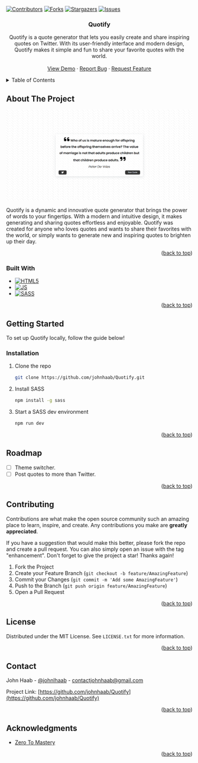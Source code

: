 <a name="readme-top"></a>
<!-- PROJECT SHIELDS -->

[![Contributors][contributors-shield]][contributors-url]
[![Forks][forks-shield]][forks-url]
[![Stargazers][stars-shield]][stars-url]
[![Issues][issues-shield]][issues-url]



<!-- PROJECT LOGO -->

<h3 align="center">Quotify</h3>

  <p align="center">
    Quotify is a quote generator that lets you easily create and share inspiring quotes on Twitter.
    With its user-friendly interface and modern design, Quotify makes it simple and fun to share
    your favorite quotes with the world.
    <br />
    <br />
    <a href="https://github.com/johnhaab/Quotify">View Demo</a>
    ·
    <a href="https://github.com/johnhaab/Quotify">Report Bug</a>
    ·
    <a href="https://github.com/johnhaab/Quotify">Request Feature</a>
  </p>
</div>



<!-- TABLE OF CONTENTS -->
<details>
  <summary>Table of Contents</summary>
  <ol>
    <li>
      <a href="#about-the-project">About The Project</a>
      <ul>
        <li><a href="#built-with">Built With</a></li>
      </ul>
    </li>
    <li>
      <a href="#getting-started">Getting Started</a>
      <ul>
        <li><a href="#installation">Installation</a></li>
      </ul>
    </li>
    <li><a href="#usage">Usage</a></li>
    <li><a href="#roadmap">Roadmap</a></li>
    <li><a href="#contributing">Contributing</a></li>
    <li><a href="#license">License</a></li>
    <li><a href="#contact">Contact</a></li>
    <li><a href="#acknowledgments">Acknowledgments</a></li>
  </ol>
</details>



<!-- ABOUT THE PROJECT -->
## About The Project

![product-screenshot](/assets/imgs/screenshot.png)

Quotify is a dynamic and innovative quote generator that brings the power of words to your 
fingertips. With a modern and intuitive design, it makes generating and sharing quotes effortless 
and enjoyable. Quotify was created for anyone who loves quotes and wants to share their favorites 
with the world, or simply wants to generate new and inspiring quotes to brighten up their day.

<p align="right">(<a href="#readme-top">back to top</a>)</p>



### Built With

* [![HTML5][HTML5-img]][HTML5-url]
* [![JS][JS-img]][JS-url]
* [![SASS][SASS-img]][SASS-url]

<p align="right">(<a href="#readme-top">back to top</a>)</p>



<!-- GETTING STARTED -->
## Getting Started

To set up Quotify locally, follow the guide below!

### Installation

1. Clone the repo
   ```sh
   git clone https://github.com/johnhaab/Quotify.git
   ```
2. Install SASS
   ```sh
   npm install -g sass
   ```
3. Start a SASS dev environment
   ```sh
   npm run dev
   ```

<p align="right">(<a href="#readme-top">back to top</a>)</p>


<!-- ROADMAP -->
## Roadmap

- [ ] Theme switcher.
- [ ] Post quotes to more than Twitter.

<p align="right">(<a href="#readme-top">back to top</a>)</p>



<!-- CONTRIBUTING -->
## Contributing

Contributions are what make the open source community such an amazing place to learn, inspire, and create. Any contributions you make are **greatly appreciated**.

If you have a suggestion that would make this better, please fork the repo and create a pull request. You can also simply open an issue with the tag "enhancement".
Don't forget to give the project a star! Thanks again!

1. Fork the Project
2. Create your Feature Branch (`git checkout -b feature/AmazingFeature`)
3. Commit your Changes (`git commit -m 'Add some AmazingFeature'`)
4. Push to the Branch (`git push origin feature/AmazingFeature`)
5. Open a Pull Request

<p align="right">(<a href="#readme-top">back to top</a>)</p>



<!-- LICENSE -->
## License

Distributed under the MIT License. See `LICENSE.txt` for more information.

<p align="right">(<a href="#readme-top">back to top</a>)</p>



<!-- CONTACT -->
## Contact

John Haab - [@johnlhaab](https://twitter.com/johnlhaab) - contactjohnhaab@gmail.com

Project Link: [https://github.com/johnhaab/Quotify](https://github.com/johnhaab/Quotify)

<p align="right">(<a href="#readme-top">back to top</a>)</p>



<!-- ACKNOWLEDGMENTS -->
## Acknowledgments

* [Zero To Mastery](https://github.com/zero-to-mastery)

<p align="right">(<a href="#readme-top">back to top</a>)</p>



<!-- MARKDOWN LINKS & IMAGES -->
[contributors-shield]: https://img.shields.io/github/contributors/github_username/repo_name.svg?style=for-the-badge
[contributors-url]: https://github.com/github_username/repo_name/graphs/contributors
[forks-shield]: https://img.shields.io/github/forks/github_username/repo_name.svg?style=for-the-badge
[forks-url]: https://github.com/github_username/repo_name/network/members
[stars-shield]: https://img.shields.io/github/stars/github_username/repo_name.svg?style=for-the-badge
[stars-url]: https://github.com/github_username/repo_name/stargazers
[issues-shield]: https://img.shields.io/github/issues/github_username/repo_name.svg?style=for-the-badge
[issues-url]: https://github.com/github_username/repo_name/issues
[license-shield]: https://img.shields.io/github/license/github_username/repo_name.svg?style=for-the-badge
[license-url]: https://github.com/github_username/repo_name/blob/master/LICENSE.txt

[HTML5-img]: https://img.shields.io/badge/HTML5-E34F26?style=for-the-badge&logo=html5&logoColor=white
[HTML5-url]: https://html.com/

[JS-img]: https://img.shields.io/badge/JavaScript-F7DF1E?style=for-the-badge&logo=javascript&logoColor=black
[JS-url]: https://www.javascript.com/

[SASS-img]: https://img.shields.io/badge/Sass-CC6699?style=for-the-badge&logo=sass&logoColor=white
[SASS-url]: https://sass-lang.com/
